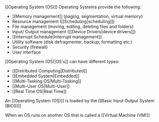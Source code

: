 
[[Operating System (OS)]]
Operating Systems provide the following:
- [[Memory management]] (paging, segmentation, virtual memory)
- Resource management ([[Scheduling|scheduling]])
- File management (moving, editing, deleting files and folders)
- Input/ Output management ([[Device Drivers|device drivers]])
- [[Interrupt Schedule|Interrupt management]]
- Utility software (disk defragmenter, backup, formatting etc.)
- Security (firewall)
- User interface

[[Operating System (OS)|OS's]] can have different types:
- [[Distributed Computing|Distributed]]
- [[Embedded System|Embedded]]
- [[Multi-Tasking OS|Multi-Tasking]]
- [[Multi-User OS|Multi-User]]
- [[Real Time OS|Real Time]]

An [[Operating System (OS)]] is loaded by the [[Basic Input Output System (BIOS)]]

When an OS runs on another OS that is called a [[Virtual Machine (VM)]]
